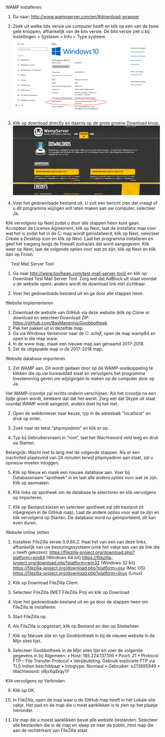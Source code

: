 WAMP installeren:

1. Ga naar: http://www.wampserver.com/en/#download-wrapper 
 
2. Zoek uit welke bits versie uw computer heeft en klik op een van de twee gele knoppen, afhankelijk van de bits versie. De bits versie ziet u bij Instellingen > Systeem > Info > Type systeem
![Alt text](https://github.com/BasManerino/Goobbotheek/blob/master-1/2.png?raw=true)


3. Klik op download directly en daarna op de grote groene Download knop. 
![Alt text](https://github.com/BasManerino/Goobbotheek/blob/master-1/1.png?raw=true)
 

4. Voer het gedownloade bestand uit. U zult een bericht zien dat vraagt of u dit programma wijzigen wilt laten maken aan uw computer, selecteer Ja.

 
Klik vervolgens op Next zodat u door alle stappen heen kunt gaan. Accepteer de License Agreement, klik op Next, laat de installatie map voor wat het is zodat het in de C: map wordt geïnstalleerd, klik op Next, selecteer Create a Desktop icon en klik op Next. Laat het programma installeren en geef het toegang langs de firewall zodra/als dat word aangegeven. Klik weer op Next, laat de volgende opties voor wat ze zijn, klik op Next en klik dan op Finish. 












 
Test Mail Server Tool

1. Ga naar http://www.toolheap.com/test-mail-server-tool/ en klik op Download Test Mail Server Tool. Zorg wel dat AdBlock uit staat voordat u de website opent, anders wordt de download link niet zichtbaar. 
 
2. Voer het gedownloade bestand uit en ga door alle stappen heen. 













Website implementeren

1. Download de website van GitHub via deze website (klik op Clone or download en selecteer Download ZIP: https://github.com/BasManerino/Goobbotheek
2. Pak het pakket uit in dezelfde map. 
3. Ga via Windows Verkenner naar de C: schijf, open de map wamp64 en open in die map www. 
5. In de www map, maak een nieuwe map aan genaamd 2017-2018. 
4. Zet de uitgepakte map in de 2017-2018 map. 
 










Website database importeren

1. Zet WAMP aan. Dit wordt gedaan door op de WAMP-snelkoppeling te klikken die op uw bureaublad staat en vervolgens het programma toestemming geven om wijzigingen te maken op de computer door op Ja. 
 
Het WAMP-icoontje zal rechts onderin verschijnen. Als het icoontje na een tijdje groen wordt, betekent dat dat het werkt. Zorg wel dat Skype uit staat voordat WAMP wordt aangezet, anders doet hij het niet. 
 
2. Open de webbrowser naar keuze, typ in de adresbalk "localhost" en druk op enter. 
 
3. Zoek naar de tekst “phpmyadmin” en klik er op. 
 
4. Typ bij Gebruikersnaam in “root”, laat het Wachtwoord veld leeg en druk op Starten. 
 
Belangrijk: Wacht niet te lang met de volgende stappen. Als er een inactiviteit plaatsvind van 24 minuten terwijl phpmyadmin aan staat, zal u opnieuw moeten inloggen. 


5. Klik op Nieuw en maak een nieuwe database aan. Voer bij Databasenaam “apotheek” in en laat alle andere opties voor wat ze zijn. Klik op aanmaken. 
 
 






6. Klik links op apotheek om de database te selecteren en klik vervolgens op Importeren. 
 














7. Klik op Bestand kiezen en selecteer apotheek.sql (dit bestand zit inbegrepen in de GitHub map). Laat de andere opties voor wat ze zijn en klik vervolgens op Starten. 
De database word nu geïmporteerd, dit kan even duren.
 
 




Website online zetten

1. Installeer FileZilla versie 0.9.60.2. Haal het van een van deze links, afhankelijk van uw besturingssysteem (vink het vakje aan van de link die u heeft gekozen): 
https://filezilla-project.org/download.php?platform=win64 (Windows 64 bit) 
https://filezilla-project.org/download.php?platform=win32 (Windows 32 bit) 
https://filezilla-project.org/download.php?platform=osx (Mac OS)
https://filezilla-project.org/download.php?platform=linux (Linux)
2. Klik op Download FileZilla Client. 
 
3. Selecteer FileZilla (NIET FileZilla Pro) en klik op Download 
 
4. Voer het gedownloade bestand uit en ga door de stappen heen om FileZilla te installeren. 
5. Start FileZilla op.
6. Als FileZilla is opgestart, klik op Bestand en dan op Sitebeheer. 
 
7. Klik op Nieuwe site en typ Goobbotheek in bij de nieuwe website in de Mijn sites lijst. 
 


8. Selecteer Goobbotheek in de Mijn sites lijst en voer de volgende gegevens in bij Algemeen: 
•	Host: 185.224.137.106
•	Poort: 21
•	Protocol: FTP – File Transfer Protocol
•	Versleuteling: Gebruik expliciete FTP via TLS indien beschikbaar
•	Inlogtype: Normaal
•	Gebruiker: u213695949
•	Wachtwoord: sRjxXqdxqy1Y

Klik vervolgens op Verbinden.
 




9. Klik op OK. 
 
10. In FileZilla, open de map waar u de GitHub map heeft in het Lokale site vakje. Het pad en de map die u moet aanklikken is te zien op het plaatje hieronder. 
 




11. De map die u moest aanklikken bevat alle website bestanden. Selecteer alle bestanden die in de map en sleep ze naar de public_html map die aan de rechterkant van FileZilla staat. 
 
















